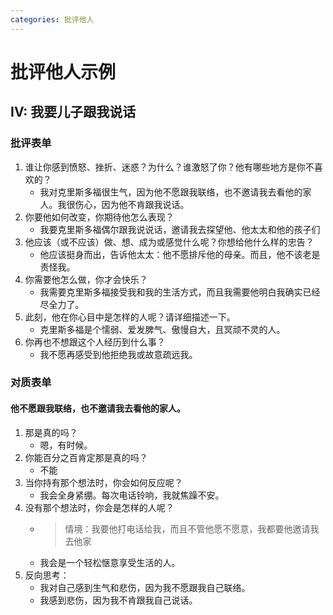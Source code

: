 ```yaml
---
categories: 批评他人
---
```


# 批评他人示例

## IV: 我要儿子跟我说话

### 批评表单

1. 谁让你感到愤怒、挫折、迷惑？为什么？谁激怒了你？他有哪些地方是你不喜欢的？
    - 我对克里斯多福很生气，因为他不愿跟我联络，也不邀请我去看他的家人。我很伤心，因为他不肯跟我说话。
2. 你要他如何改变，你期待他怎么表现？
    - 我要克里斯多福偶尔跟我说说话，邀请我去探望他、他太太和他的孩子们
3. 他应该（或不应该）做、想、成为或感觉什么呢？你想给他什么样的忠告？
    - 他应该挺身而出，告诉他太太：他不愿排斥他的母亲。而且，他不该老是责怪我。
4. 你需要他怎么做，你才会快乐？
    - 我需要克里斯多福接受我和我的生活方式，而且我需要他明白我确实已经尽全力了。
5. 此刻，他在你心目中是怎样的人呢？请详细描述一下。
    - 克里斯多福是个懦弱、爱发脾气、傲慢自大，且冥顽不灵的人。
6. 你再也不想跟这个人经历到什么事？
    - 我不愿再感受到他拒绝我或故意疏远我。

### 对质表单

#### 他不愿跟我联络，也不邀请我去看他的家人。

1. 那是真的吗？
    - 嗯，有时候。
2. 你能百分之百肯定那是真的吗？
    - 不能
3. 当你持有那个想法时，你会如何反应呢？
    - 我会全身紧绷。每次电话铃响，我就焦躁不安。
4. 没有那个想法时，你会是怎样的人呢？
    - > 情境：我要他打电话给我，而且不管他愿不愿意，我都要他邀请我去他家
    - 我会是一个轻松惬意享受生活的人。
5. 反向思考：
    - 我对自己感到生气和悲伤，因为我不愿跟我自己联络。
    - 我感到悲伤，因为我不肯跟我自己说话。

